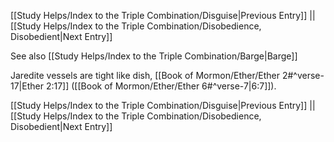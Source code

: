 [[Study Helps/Index to the Triple Combination/Disguise|Previous Entry]]  ||  [[Study Helps/Index to the Triple Combination/Disobedience, Disobedient|Next Entry]]

 See also [[Study Helps/Index to the Triple Combination/Barge|Barge]]

 Jaredite vessels are tight like dish, [[Book of Mormon/Ether/Ether 2#^verse-17|Ether 2:17]] ([[Book of Mormon/Ether/Ether 6#^verse-7|6:7]]).

[[Study Helps/Index to the Triple Combination/Disguise|Previous Entry]]  ||  [[Study Helps/Index to the Triple Combination/Disobedience, Disobedient|Next Entry]]